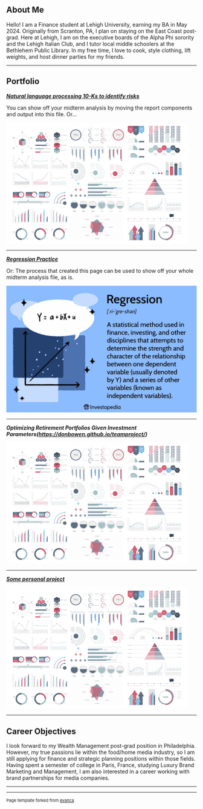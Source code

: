 ## About Me

Hello! I am a Finance student at Lehigh University, earning my BA in May 2024. Originally from Scranton, PA, I plan on staying on the East Coast post-grad. Here at Lehigh, I am on the executive boards of the Alpha Phi sorority and the Lehigh Italian Club, and I tutor local middle schoolers at the Bethlehem Public Library. In my free time, I love to cook, style clothing, lift weights, and host dinner parties for my friends. 

<!-- Upload your own photo and change the path -->

---

## Portfolio

<!-- You can link to other websites, PDFs in this repo, and other pages in this repo -->

_**[Natural language processing 10-Ks to identify risks](midterm_summary)**_

You can show off your midterm analysis by moving the report components and output into this file. Or...

<img src="images/dummy_thumbnail.jpg?raw=true"/>

---

_**[Regression Practice](Report.md)**_

Or: The process that created this page can be used to show off your whole midterm analysis file, as is.

<img src="images/regression_image.jpeg?raw=true"/>

---

_**Optimizing Retirement Portfolios Given Investment Parameters(https://donbowen.github.io/teamproject/)**_

<img src="images/dummy_thumbnail.jpg?raw=true"/>

---

_**[Some personal project](/pdf/sample_presentation.pdf)**_

<img src="images/dummy_thumbnail.jpg?raw=true"/>

---

## Career Objectives

I look forward to my Wealth Management post-grad position in Philadelphia. However, my true passions lie within the food/home media industry, so I am still applying for finance and strategic planning positions within those fields. Having spent a semester of college in Paris, France, studying Luxury Brand Marketing and Management, I am also interested in a career working with brand partnerships for media companies. 

---

---
<p style="font-size:11px">Page template forked from <a href="https://github.com/evanca/quick-portfolio">evanca</a></p>
<!-- Remove above link if you don't want to attibute -->
